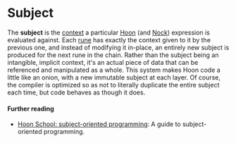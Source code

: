 # Subject

The **subject** is the [context](glossary/context) a particular [Hoon](glossary/hoon) (and [Nock](glossary/nock)) expression is evaluated against. Each [rune](glossary/rune) has exactly the context given to it by the previous one, and instead of modifying it in-place, an entirely new subject is produced for the next rune in the chain. Rather than the subject being an intangible, implicit context, it's an actual piece of data that can be referenced and manipulated as a whole. This system makes Hoon code a little like an onion, with a new immutable subject at each layer. Of course, the compiler is optimized so as not to literally duplicate the entire subject each time, but code behaves as though it does.

#### Further reading

- [Hoon School: subject-oriented programming](courses/hoon-school/O-subject): A guide to subject-oriented programming.
